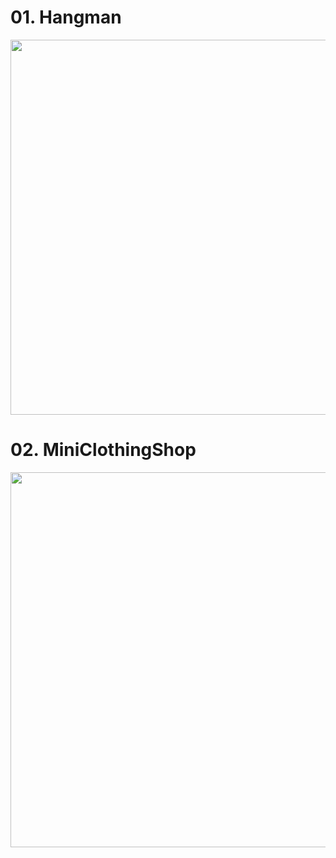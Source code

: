 # 01. Hangman

<p align="center"><img width=600px; src="https://user-images.githubusercontent.com/57563053/102705382-8b21b080-42ca-11eb-9e52-28db9b63b5bf.gif" />

# 02. MiniClothingShop

<p align="center"><img width=600px; src="https://user-images.githubusercontent.com/57563053/102705678-75fa5100-42cd-11eb-8b23-f0c97652fc43.gif" />
